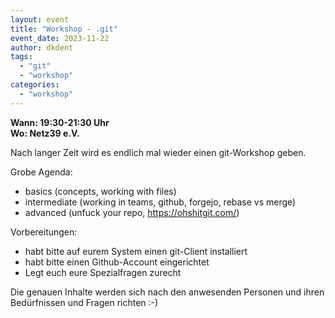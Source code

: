 ```yaml
---
layout: event
title: "Workshop - .git"
event_date: 2023-11-22
author: dkdent
tags:
  - "git"
  - "workshop"
categories:
  - "workshop"
---
```


**Wann: 19:30-21:30 Uhr**\
**Wo: Netz39 e.V.**

Nach langer Zeit wird es endlich mal wieder einen git-Workshop geben.

Grobe Agenda:

- basics (concepts, working with files)
- intermediate (working in teams, github, forgejo, rebase vs merge)
- advanced (unfuck your repo, <https://ohshitgit.com/>)

Vorbereitungen:

- habt bitte auf eurem System einen git-Client installiert
- habt bitte einen Github-Account eingerichtet
- Legt euch eure Spezialfragen zurecht

Die genauen Inhalte werden sich nach den anwesenden Personen und ihren Bedürfnissen und Fragen richten :-)
